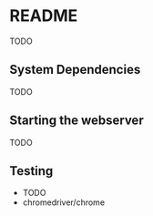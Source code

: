 # README

TODO

## System Dependencies

TODO

## Starting the webserver

TODO

## Testing

- TODO
- chromedriver/chrome
